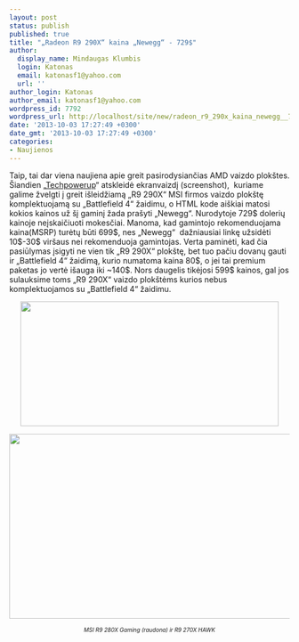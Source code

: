 ```yaml
---
layout: post
status: publish
published: true
title: "„Radeon R9 290X“ kaina „Newegg“ - 729$"
author:
  display_name: Mindaugas Klumbis
  login: Katonas
  email: katonasf1@yahoo.com
  url: ''
author_login: Katonas
author_email: katonasf1@yahoo.com
wordpress_id: 7792
wordpress_url: http://localhost/site/new/radeon_r9_290x_kaina_newegg__729_/
date: '2013-10-03 17:27:49 +0300'
date_gmt: '2013-10-03 17:27:49 +0300'
categories:
- Naujienos
---
```

<p>
	Taip, tai dar viena naujiena apie greit pasirodysiančias AMD vaizdo plok&scaron;tes. &Scaron;iandien &bdquo;<a href="http://www.techpowerup.com/191909/radeon-r9-290x-priced-at-729-99-on-newegg-com.html">Techpowerup</a>&ldquo; atskleidė ekranvaizdį (screenshot), &nbsp;kuriame galime žvelgti į greit i&scaron;leidžiamą &bdquo;R9 290X&ldquo; MSI firmos vaizdo plok&scaron;tę komplektuojamą su &bdquo;Battlefield 4&ldquo; žaidimu, o HTML kode ai&scaron;kiai matosi kokios kainos už &scaron;į gaminį žada pra&scaron;yti &bdquo;Newegg&ldquo;. Nurodytoje 729$ dolerių kainoje neįskaičiuoti mokesčiai. Manoma, kad gamintojo rekomenduojama kaina(MSRP) turėtų būti 699$, nes &bdquo;Newegg&ldquo; &nbsp;dažniausiai linkę užsidėti 10$-30$ vir&scaron;aus nei rekomenduoja gamintojas. Verta paminėti, kad čia pasiūlymas įsigyti ne vien tik &bdquo;R9 290X&ldquo; plok&scaron;tę, bet tuo pačiu dovanų gauti ir &bdquo;Battlefield 4&ldquo; žaidimą, kurio numatoma kaina 80$, o jei tai premium paketas jo vertė i&scaron;auga iki ~140$. Nors daugelis tikėjosi 599$ kainos, gal jos sulauksime toms &bdquo;R9 290X&ldquo; vaizdo plok&scaron;tėms kurios nebus komplektuojamos su &bdquo;Battlefield 4&ldquo; žaidimu.&nbsp;</p>
<p style="text-align: center;">
	<a href="http://technews.lt/userfiles/newegg R9290x.jpg"><img alt="" src="http://technews.lt/userfiles/newegg R9290x.jpg" style="width: 464px; height: 224px;" /></a></p>
<p style="text-align: center;">
	<a href="http://technews.lt/userfiles/msir9.jpg"><img alt="" src="http://technews.lt/userfiles/msir9.jpg" style="width: 520px; height: 332px;" /></a></p>
<p style="text-align: center;">
	<span style="font-size:10px;"><em>MSI R9 280X Gaming (raudona) ir R9 270X HAWK<br />
	</em></span></p>
